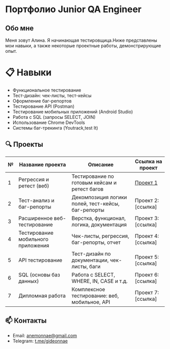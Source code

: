 # Портфолио Junior QA Engineer

## Обо мне
Меня зовут Алина. Я начинающая тестировщица.Ниже представлены мои навыки, а также некоторые проектные работы, демонстрирующие опыт.

# 📋 Навыки
- Функциональное тестирование
- Тест-дизайн: чек-листы, тест-кейсы
- Оформление баг-репортов
- Тестирование API (Postman)
- Тестирование мобильных приложений (Android Studio)
- Работа с SQL (запросы SELECT, JOIN)
- Использование Chrome DevTools
- Системы баг-трекинга (Youtrack,test It)

## 🔍 Проекты

| №  | Название проекта                   | Описание                                             | Ссылка на проект
|----|------------------------------------|------------------------------------------------------|--------------------
| 1  | Регрессия и ретест (веб)           | Тестирование по готовым кейсам и ретест багов       | [Проект 1](https://github.com/anemonnae/study-projects/blob/main/ret_test_bugs.md) 
| 2  | Тест-анализ и баг-репорты          | Декомпозиция логики полей, тест-кейсы, баг-репорты  | Проект 2: [ссылка] 
| 3  | Расширенное веб-тестирование       | Верстка, функционал, логика, документация           | Проект 3: [ссылка] 
| 4  | Тестирование мобильного приложения | Чек-листы, регрессия, баг-репорты, отчет            | Проект 4: [ссылка] 
| 5  | API тестирование                   | Тест-дизайн по документации, чек-листы, баги        | Проект 5: [ссылка] 
| 6  | SQL (основы баз данных)            | Работа с SELECT, WHERE, IN, CASE и т.д.             | Проект 6: [ссылка] 
| 7  | Дипломная работа                   | Комплексное тестирование: веб, мобильное, API       | Проект 7: [ссылка] 

## 📫 Контакты

- Email: anemonnae@gmail.com
- Telegram: [t.me/gideonnae](https://t.me/gideonnae)
 
